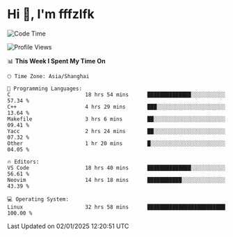 # Hi 👋, I'm fffzlfk

<!--START_SECTION:waka-->
![Code Time](http://img.shields.io/badge/Code%20Time-1%2C082%20hrs%2038%20mins-blue)

![Profile Views](http://img.shields.io/badge/Profile%20Views-0-blue)

📊 **This Week I Spent My Time On** 

```text
🕑︎ Time Zone: Asia/Shanghai

💬 Programming Languages: 
C                        18 hrs 54 mins      ██████████████░░░░░░░░░░░   57.34 % 
C++                      4 hrs 29 mins       ███░░░░░░░░░░░░░░░░░░░░░░   13.64 % 
Makefile                 3 hrs 6 mins        ██░░░░░░░░░░░░░░░░░░░░░░░   09.41 % 
Yacc                     2 hrs 24 mins       ██░░░░░░░░░░░░░░░░░░░░░░░   07.32 % 
Other                    1 hr 20 mins        █░░░░░░░░░░░░░░░░░░░░░░░░   04.05 % 

🔥 Editors: 
VS Code                  18 hrs 40 mins      ██████████████░░░░░░░░░░░   56.61 % 
Neovim                   14 hrs 18 mins      ███████████░░░░░░░░░░░░░░   43.39 % 

💻 Operating System: 
Linux                    32 hrs 58 mins      █████████████████████████   100.00 % 
```


 Last Updated on 02/01/2025 12:20:51 UTC
<!--END_SECTION:waka-->
